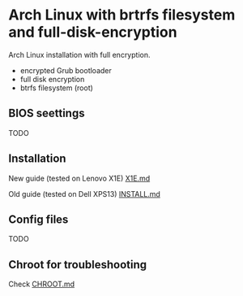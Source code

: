 # Arch Linux with brtrfs filesystem and full-disk-encryption

Arch Linux installation with full encryption.
  * encrypted Grub bootloader
  * full disk encryption
  * btrfs filesystem (root)

## BIOS seettings
TODO

## Installation 

New guide (tested on Lenovo X1E) [X1E.md](X1E.md)

Old guide (tested on Dell XPS13) [INSTALL.md](INSTALL.md)

## Config files
TODO

## Chroot for troubleshooting
Check [CHROOT.md](CHROOT.md)
